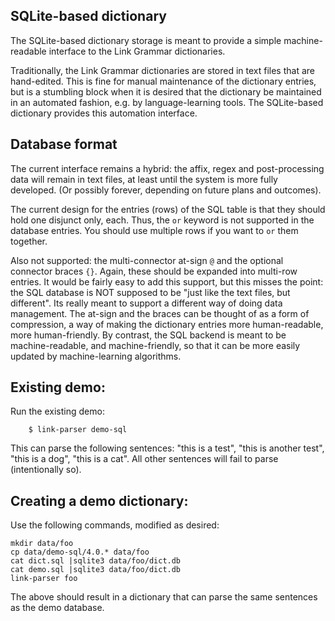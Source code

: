 
SQLite-based dictionary
-----------------------

The SQLite-based dictionary storage is meant to provide a simple
machine-readable interface to the Link Grammar dictionaries.

Traditionally, the Link Grammar dictionaries are stored in text files
that are hand-edited. This is fine for manual maintenance of the
dictionary entries, but is a stumbling block when it is desired that
the dictionary be maintained in an automated fashion, e.g. by
language-learning tools.  The SQLite-based dictionary provides this
automation interface.

Database format
---------------
The current interface remains a hybrid: the affix, regex and
post-processing data will remain in text files, at least until the
system is more fully developed. (Or possibly forever, depending on
future plans and outcomes).

The current design for the entries (rows) of the SQL table is that
they should hold one disjunct only, each.  Thus, the `or` keyword
is not supported in the database entries. You should use multiple
rows if you want to `or` them together.

Also not supported: the multi-connector at-sign `@` and the optional
connector braces `{}`.  Again, these should be expanded into multi-row
entries.  It would be fairly easy to add this support, but this misses
the point: the SQL database is NOT supposed to be "just like the text
files, but different". Its really meant to support a different way of
doing data management. The at-sign and the braces can be thought of as
a form of compression, a way of making the dictionary entries more
human-readable, more human-friendly. By contrast, the SQL backend is
meant to be machine-readable, and machine-friendly, so that it can be
more easily updated by machine-learning algorithms.

Existing demo:
--------------
Run the existing demo:
```
    $ link-parser demo-sql
```
This can parse the following sentences: "this is a test", "this is
another test", "this is a dog", "this is a cat". All other sentences
will fail to parse (intentionally so).

Creating a demo dictionary:
---------------------------
Use the following commands, modified as desired:
```
mkdir data/foo
cp data/demo-sql/4.0.* data/foo
cat dict.sql |sqlite3 data/foo/dict.db
cat demo.sql |sqlite3 data/foo/dict.db
link-parser foo
```
The above should result in a dictionary that can parse the same sentences
as the demo database.
